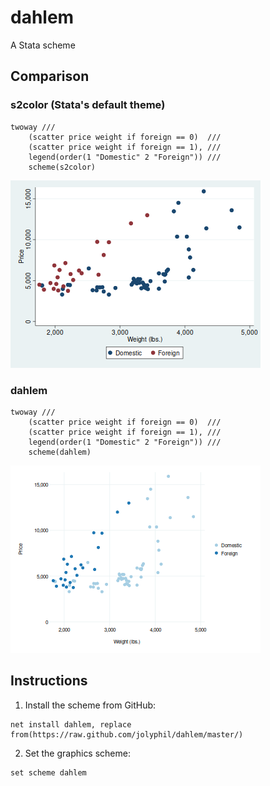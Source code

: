 # dahlem
A Stata scheme

## Comparison

### s2color (Stata's default theme)

```
twoway ///
	(scatter price weight if foreign == 0)  ///
	(scatter price weight if foreign == 1), ///
	legend(order(1 "Domestic" 2 "Foreign")) ///
	scheme(s2color)
```

![s2color](s2color.png)

### dahlem

```
twoway ///
	(scatter price weight if foreign == 0)  ///
	(scatter price weight if foreign == 1), ///
	legend(order(1 "Domestic" 2 "Foreign")) ///
	scheme(dahlem)
```

![dahlem](dahlem.png)

## Instructions

1. Install the scheme from GitHub:

```
net install dahlem, replace from(https://raw.github.com/jolyphil/dahlem/master/)
```

2. Set the graphics scheme:

```
set scheme dahlem
```
